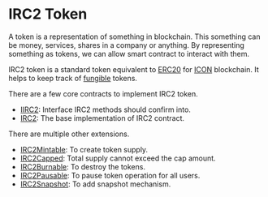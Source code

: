 # IRC2 Token

A token is a representation of something in blockchain. This something can be money, services, shares in a company or anything. By representing something as tokens, we can allow smart contract to interact with them. 

IRC2 token is a standard token equivalent to [ERC20]() for [ICON](https://icon.foundation/?lang=en) blockchain. It helps to keep track of [fungible](https://en.wikipedia.org/wiki/Fungibility) tokens. 

There are a few core contracts to implement IRC2 token.
* [IIRC2](): Interface IRC2 methods should confirm into.
* [IRC2](IRC2.md): The base implementation of IRC2 contract.

There are multiple other extensions.
* [IRC2Mintable](IRC2Mintable.md): To create token supply.
* [IRC2Capped](IRC2Capped.md): Total supply cannot exceed the cap amount. 
* [IRC2Burnable](IRC2Burnable.md): To destroy the tokens.
* [IRC2Pausable](IRC2Pausable.md): To pause token operation for all users.
* [IRC2Snapshot](IRC2Snapshot.md): To add snapshot mechanism.
